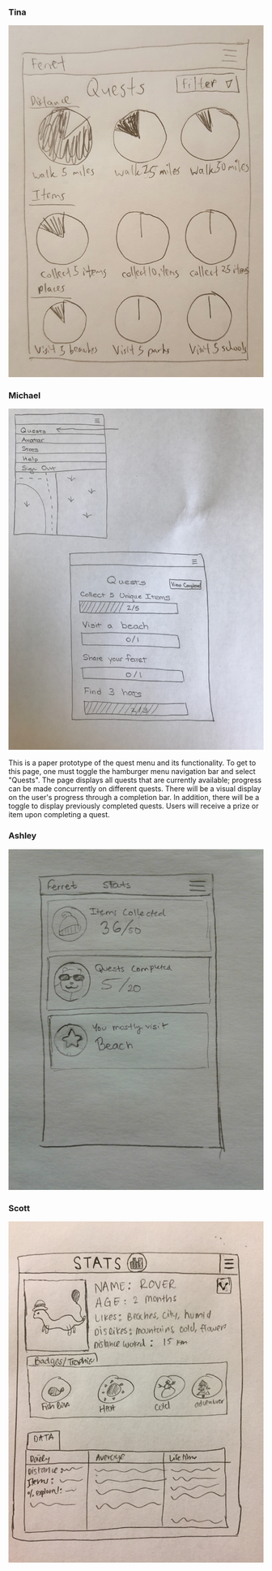 ### Tina ###
![paper prototype 1](/images/paper-prototypes/paper-prototype2_tina.jpg)


### Michael ###
![paper prototype 2](/images/paper-prototypes/paper-prototype2_michael.jpeg)

This is a paper prototype of the quest menu and its functionality. To get to this page, one must toggle the hamburger menu navigation bar and select "Quests". The page displays all quests that are currently available; progress can be made concurrently on different quests. There will be a visual display on the user's progress through a completion bar. In addition, there will be a toggle to display previously completed quests. Users will receive a prize or item upon completing a quest.


### Ashley ###
![paper prototype 3](/images/paper-prototypes/paper-prototype2_ashley.jpg)


### Scott ###
![paper prototype 4](/images/paper-prototypes/paper-prototype2_scott.jpg)

